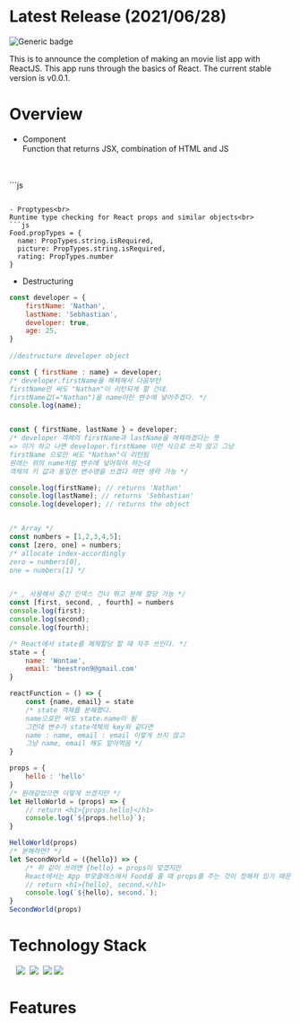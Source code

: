 # Latest Release (2021/06/28)

![Generic badge](https://img.shields.io/badge/build-passing-green.svg)

This is to announce the completion of making an movie list app with ReactJS. This app runs through the basics of React.
The current stable version is v0.0.1.

# Overview
- Component<br>
Function that returns JSX, combination of HTML and JS<br>
<br>
<br>
```js

```

- Proptypes<br>
Runtime type checking for React props and similar objects<br>
```js
Food.propTypes = {
  name: PropTypes.string.isRequired,
  picture: PropTypes.string.isRequired,
  rating: PropTypes.number
} 
```

- Destructuring <br>
```js
const developer = {
    firstName: 'Nathan',
    lastName: 'Sebhastian',
    developer: true,
    age: 25,
}
  
//destructure developer object

const { firstName : name} = developer;
/* developer.firstName을 해체해서 다음부턴
firstName만 써도 "Nathan"이 리턴되게 할 건데.
firstName값(="Nathan")을 name이란 변수에 넣어주겠다. */
console.log(name);


const { firstName, lastName } = developer;
/* developer 객체의 firstName과 lastName을 해체하겠다는 뜻
=> 이거 하고 나면 developer.firstName 이런 식으로 쓰지 않고 그냥 
firstName 으로만 써도 "Nathan"이 리턴됨
원래는 위의 name처럼 변수에 넣어줘야 하는데
객체의 키 값과 동일한 변수명을 쓰겠다 하면 생략 가능 */

console.log(firstName); // returns 'Nathan'
console.log(lastName); // returns 'Sebhastian'
console.log(developer); // returns the object


/* Array */
const numbers = [1,2,3,4,5];
const [zero, one] = numbers;
/* allocate index-accordingly
zero = numbers[0], 
one = numbers[1] */


/* , 사용해서 중간 인덱스 건너 뛰고 분해 할당 가능 */
const [first, second, , fourth] = numbers
console.log(first);
console.log(second);
console.log(fourth);

/* React에서 state를 해체할당 할 때 자주 쓰인다. */
state = {
    name: 'Wontae',
    email: 'beestron9@gmail.com'
}

reactFunction = () => {
    const {name, email} = state
    /* state 객체를 분해했다.
    name으로만 써도 state.name이 됨
    그런데 변수가 state객체의 key와 같다면
    name : name, email : email 이렇게 쓰지 않고
    그냥 name, email 해도 알아먹음 */
}

props = {
    hello : 'hello'
}
/* 원래같았으면 이렇게 쓰겠지만 */
let HelloWorld = (props) => {
    // return <h1>{props.hello}</h1>
    console.log(`${props.hello}`);
}

HelloWorld(props)
/* 분해하면? */
let SecondWorld = ({hello}) => {
    /* 위 같이 쓰려면 {hello} = props이 맞겠지만
    React에서는 App 부모클래스에서 Food를 줄 때 props를 주는 것이 정해져 있기 때문이다 */
    // return <h1>{hello}, second.</h1>
    console.log(`${hello}, second.`);
}
SecondWorld(props)
```


# Technology Stack

&nbsp;&nbsp;
<img src="https://img.shields.io/badge/HTML5-E34F26?style=flat-square&logo=HTML5&logoColor=white"/></a>&nbsp;
<img src="https://img.shields.io/badge/CSS3-1572B6?style=flat-square&logo=CSS3&logoColor=white"/></a>&nbsp;
<img src="https://img.shields.io/badge/Javascript-F7DF1E?style=flat-square&logo=JavaScript&logoColor=white"/></a>
<img src="https://img.shields.io/badge/React-61DAFB?style=flat-square&logo=React&logoColor=white"/></a>

# Features
